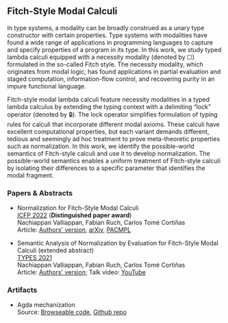 ## Fitch-Style Modal Calculi

In type systems, a modality can be broadly construed as a unary type constructor with certain properties. Type systems with modalities have found a wide range of applications in programming languages to capture and specify properties of a program in its type. In this work, we study typed lambda calculi equipped with a necessity modality (denoted by ☐) formulated in the so-called Fitch style. The necessity modality, which originates from modal logic, has found applications in partial evaluation and staged computation, information-flow control, and recovering purity in an impure functional language.

Fitch-style modal lambda calculi feature necessity modalities in a typed lambda calculus by extending the typing context with a delimiting “lock” operator (denoted by 🔒). The lock operator simplifies formulation of typing rules for calculi that incorporate different modal axioms. These calculi have excellent computational properties, but each variant demands different, tedious and seemingly ad hoc treatment to prove meta-theoretic properties such as normalization. In this work, we identify the possible-world semantics of Fitch-style calculi and use it to develop normalization. The possible-world semantics enables a uniform treatment of Fitch-style calculi by isolating their differences to a specific parameter that identifies the modal fragment.

### Papers & Abstracts

* Normalization for Fitch-Style Modal Calculi  
  [ICFP 2022](https://icfp22.sigplan.org/) (**Distinguished paper award**)  
  Nachiappan Valliappan, Fabian Ruch, Carlos Tomé Cortiñas  
  Article: [Authors' version](https://nachivpn.me/nfmc.pdf), [arXiv](https://doi.org/10.48550/arXiv.2207.12807), [PACMPL](https://doi.org/10.1145/3547649)  

* Semantic Analysis of Normalization by Evaluation for Fitch-Style Modal Calculi (extended abstract)  
  [TYPES 2021](https://types21.liacs.nl/)  
  Nachiappan Valliappan, Fabian Ruch, Carlos Tomé Cortiñas  
  Article: [Authors' version](https://nachivpn.me/types21.pdf); Talk video: [YouTube](https://www.youtube.com/watch?v=2OJBBWLYTQA)

### Artifacts

* Agda mechanization  
  Source: [Browseable code](html/Everything.html), [Github repo](https://github.com/nachivpn/k)
